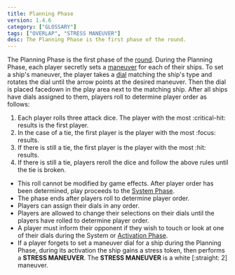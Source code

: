 ```yaml
---
title: Planning Phase
version: 1.4.6
category: ["GLOSSARY"]
tags: ["OVERLAP", "STRESS MANEUVER"]
desc: The Planning Phase is the first phase of the round.
---
```


The Planning Phase is the first phase of the [round](/rules/Round). During the Planning Phase, each player secretly sets a [maneuver](/rules/Maneuver) for each of their ships. To set a ship's maneuver, the player takes a [dial](/rules/Dial) matching the ship's type and rotates the dial until the arrow points at the desired maneuver. Then the dial is placed facedown in the play area next to the matching ship. After all ships have dials assigned to them, players roll to determine player order as follows:

1. Each player rolls three attack dice. The player with the most :critical-hit: results is the first player. 
1. In the case of a tie, the first player is the player with the most :focus: results. 
1. If there is still a tie, the first player is the player with the most :hit: results. 
1. If there is still a tie, players reroll the dice and follow the above rules until the tie is broken.

- This roll cannot be modified by game effects. After player order has been determined, play proceeds to the [System Phase](/rules/System_Phase).
- The phase ends after players roll to determine player order.
- Players can assign their dials in any order.
- Players are allowed to change their selections on their dials until the players have rolled to determine player order.
- A player must inform their opponent if they wish to touch or look at one of their dials during the System or [Activation Phase](/rules/Activation_Phase).
- If a player forgets to set a maneuver dial for a ship during the Planning Phase, during its activation the ship gains a stress token, then performs a **STRESS MANEUVER**. The **STRESS MANEUVER** is a white [:straight: 2] maneuver.
